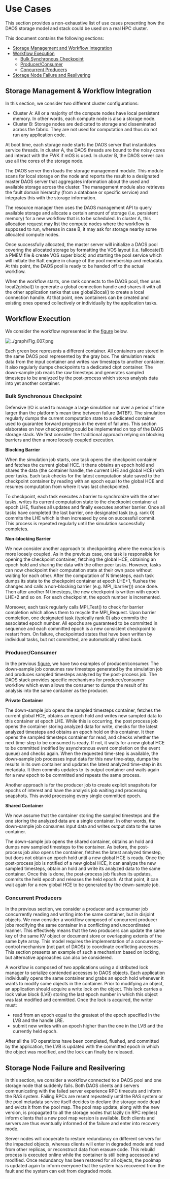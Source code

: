 # Use Cases

This section provides a non-exhaustive list of use cases presenting how the 
DAOS storage model and stack could be used on a real HPC cluster.

This document contains the following sections:

- <a href="#61">Storage Management and Workflow Integration</a>
- <a href="#62">Workflow Execution</a>
    -  <a href="#63">Bulk Synchronous Checkpoint</a>
    - <a href="#64">Producer/Consumer</a>
    - <a href="#65">Concurrent Producers</a>
- <a href="#66">Storage Node Failure and Resilvering</a>

<a id="61"></a>

## Storage Management & Workflow Integration

In this section, we consider two different cluster configurations:

* Cluster A: All or a majority of the compute nodes have local persistent 
  memory. In other words, each compute node is also a storage node.
* Cluster B: Storage nodes are dedicated to storage and disseminated across 
  the fabric. They are not used for computation and thus do not run any 
  application code.

At boot time, each storage node starts the DAOS server that instantiates 
service threads. In cluster A, the DAOS threads are bound to the noisy cores 
and interact with the FWK if mOS is used. In cluster B, the DAOS server can 
use all the cores of the storage node.

The DAOS server then loads the storage management module. This module scans 
for local storage on the node and reports the result to a designated master 
DAOS server that aggregates information about the used and available storage 
across the cluster. The management module also retrieves the fault domain 
hierarchy (from a database or specific service) and integrates this with the 
storage information.

The resource manager then uses the DAOS management API to query available 
storage and allocate a certain amount of storage (i.e. persistent memory) 
for a new workflow that is to be scheduled. In cluster A, this allocation 
request may list the compute nodes where the workflow is supposed to run, 
whereas in case B, it may ask for storage nearby some allocated compute nodes.

Once successfully allocated, the master server will initialize a DAOS pool 
covering the allocated storage by formatting the VOS layout (i.e. fallocate(1) 
a PMEM file & create VOS super block) and starting the pool service which 
will initiate the Raft engine in charge of the pool membership and metadata. 
At this point, the DAOS pool is ready to be handed off to the actual workflow.

When the workflow starts, one rank connects to the DAOS pool, then uses 
local2global() to generate a global connection handle and shares it with all 
the other application ranks that use global2local() to create a local 
connection handle. At that point, new containers can be created and existing 
ones opened collectively or individually by the application tasks.

<a id="62"></a>

## Workflow Execution

We consider the workflow represented in the <a href="#6a">figure</a> below.

<a id="6a"></a>
![../graph/Fig_007.png](../graph/Fig_007.png "Example of a Scientific Workflow")

Each green box represents a different container. All containers are stored 
in the same DAOS pool represented by the gray box. The simulation reads data 
from the input container and writes raw timesteps to another container. 
It also regularly dumps checkpoints to a dedicated ckpt container. 
The down-sample job reads the raw timesteps and generates sampled timesteps 
to be analyzed by the post-process which stores analysis data into yet 
another container.

<a id="63"></a>

### Bulk Synchronous Checkpoint

Defensive I/O is used to manage a large simulation run over a period of time 
larger than the platform's mean time between failure (MTBF). The simulation 
regularly dumps the current computation state to a dedicated container used 
to guarantee forward progress in the event of failures. This section 
elaborates on how checkponting could be implemented on top of the DAOS 
storage stack. We first consider the traditional approach relying on 
blocking barriers and then a more loosely coupled execution.

<b>Blocking Barrier</b>

When the simulation job starts, one task opens the checkpoint container 
and fetches the current global HCE. It thens obtains an epoch hold and 
shares the data (the container handle, the current LHE and global HCE) 
with peer tasks. Each task checks for the latest computation state saved 
to the checkpoint container by reading with an epoch equal to the global 
HCE and resumes computation from where it was last checkpointed.

To checkpoint, each task executes a barrier to synchronize with the 
other tasks, writes its current computation state to the checkpoint 
container at epoch LHE, flushes all updates and finally executes another 
barrier. Once all tasks have completed the last barrier, one designated 
task (e.g. rank 0) commits the LHE which is then increased by one on 
successful commit. This process is repeated regularly until the simulation 
successfully completes.

<b>Non-blocking Barrier</b>

We now consider another approach to checkpointing where the execution is 
more loosely coupled. As in the previous case, one task is responsible for 
opening the checkpoint container, fetching the global HCE, obtaining an 
epoch hold and sharing the data with the other peer tasks. 
However, tasks can now checkpoint their computation state at their own pace 
without waiting for each other. After the computation of N timesteps, 
each task dumps its state to the checkpoint container at epoch LHE+1, 
flushes the changes and calls a non-blocking barrier (e.g. MPI_Ibarrier()) 
once done. Then after another N timesteps, the new checkpoint is written with 
epoch LHE+2 and so on. For each checkpoint, the epoch number is incremented.

Moreover, each task regularly calls MPI_Test() to check for barrier 
completion which allows them to recycle the MPI_Request. Upon barrier 
completion, one designated task (typically rank 0) also commits the 
associated epoch number. All epochs are guaranteed to be committed in 
sequence and each committed epoch is a new consistent checkpoint to 
restart from. On failure, checkpointed states that have been written by 
individual tasks, but not committed, are automatically rolled back.

<a id="64"></a>

### Producer/Consumer

In the previous <a href="6a">figure</a>, we have two examples of 
producer/consumer. The down-sample job consumes raw timesteps generated 
by the simulation job and produces sampled timesteps analyzed by the 
post-process job. The DAOS stack provides specific mechanisms for
producer/consumer workflow which even allows the consumer to dumps the 
result of its analysis into the same container as the producer.

<b>Private Container</b>

The down-sample job opens the sampled timesteps container, fetches the 
current global HCE, obtains an epoch hold and writes new sampled data to 
this container at epoch LHE. While this is occurring, the post process job 
opens the container storing analyzed data for write, checks for the latest 
analyzed timesteps and obtains an epoch hold on this container. It then 
opens the sampled timesteps container for read, and checks whether the next 
time-step to be consumed is ready. If not, it waits for a new global HCE to 
be committed (notified by asynchronous event completion on the event queue) 
and checks again. When the requested time-step is available, the down-sample 
job processes input data for this new time-step, dumps the results in its 
own container and updates the latest analyzed time-step in its metadata. 
It then commits updates to its output container and waits again for a new 
epoch to be committed and repeats the same process.

Another approach is for the producer job to create explicit snapshots for 
epochs of interest and have the analysis job waiting and processing 
snapshots. This avoid processing every single committed epoch.

<b>Shared Container</b>

We now assume that the container storing the sampled timesteps and the one 
storing the analyzed data are a single container. In other words, the 
down-sample job consumes input data and writes output data to the same 
container.

The down-sample job opens the shared container, obtains an hold and dumps 
new sampled timesteps to the container. As before, the post-process job also 
opens the container, fetches the latest analyzed timestep, but does not 
obtain an epoch hold until a new global HCE is ready. Once the post-process 
job is notified of a new global HCE, it can analyze the new sampled timesteps, 
obtain an hold and write its analyzed data to the same container. Once this 
is done, the post-process job flushes its updates, commits the held epoch and 
releases the held epoch. At that point, it can wait again for a new global 
HCE to be generated by the down-sample job.

<a id="65"></a>

### Concurrent Producers

In the previous section, we consider a producer and a consumer job concurrently 
reading and writing into the same container, but in disjoint objects. We now 
consider a workflow composed of concurrent producer jobs modifying the same 
container in a conflicting and uncoordinated manner. This effectively means 
that the two producers can update the same key of the same KV object or 
document store or overlapping extents of the same byte array. This model 
requires the implementation of a concurrency-control mechanism (not part of 
DAOS) to coordinate conflicting accesses. This section presents an example 
of such a mechanism based on locking, but alternative approaches can also be 
considered.

A workflow is composed of two applications using a distributed lock manager 
to serialize contended accesses to DAOS objects. Each application individually 
opens the same container and grabs an epoch hold whenever it wants to modify 
some objects in the container. Prior to modifying an object, an application 
should acquire a write lock on the object. This lock carries a lock value 
block (LVB) storing the last epoch number in which this object was last 
modified and committed. Once the lock is acquired, the writer must:

* read from an epoch equal to the greatest of the epoch specified in the 
  LVB and the handle LRE.
* submit new writes with an epoch higher than the one in the LVB and the 
  currently held epoch.

After all the I/O operations have been completed, flushed, and committed by 
the application, the LVB is updated with the committed epoch in which the 
object was modified, and the lock can finally be released.

<a id="66"></a>

## Storage Node Failure and Resilvering

In this section, we consider a workflow connected to a DAOS pool and one 
storage node that suddenly fails. Both DAOS clients and servers communicating 
with the failed server experience RPC timeouts and inform the RAS system. 
Failing RPCs are resent repeatedly until the RAS system or the pool metadata 
service itself decides to declare the storage node dead and evicts it from 
the pool map. The pool map update, along with the new version, is propagated 
to all the storage nodes that lazily (in RPC replies) inform clients that a 
new pool map version is available. Both clients and servers are thus 
eventually informed of the failure and enter into recovery mode.

Server nodes will cooperate to restore redundancy on different servers for 
the impacted objects, whereas clients will enter in degraded mode and read 
from other replicas, or reconstruct data from erasure code. This rebuild 
process is executed online while the container is still being accessed and 
modified. Once redundancy has been restored for all objects, the poolmap is 
updated again to inform everyone that the system has recovered from the fault 
and the system can exit from degraded mode.

